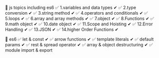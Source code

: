 🎁 js topics including es6 
✅ 1.variables and data types ✔ 
✅ 2.type conversion ✔ 
✅ 3.string method ✔ 
✅ 4.operators and conditionals ✔ 
✅ 5.loops ✔ 
✅ 6.array and array methods ✔ 
✅ 7.object ✔ 
✅ 8.Functions ✔ 
✅ 9.math object ✔ 
✅ 10.date object ✔ 
✅ 11.Scope and Hoisting ✔ 
✅ 12.Error Handling ✔ 
✅ 13.JSON ✔ 
✅ 14.higher Order Functions ✔

🎁 es6 
✅ let & const ✔ 
✅ arrow functions ✔ 
✅ template literals ✔ 
✅ default params ✔ 
✅ rest & spread operator ✔ 
✅ array & object destructuring ✔ 
✅ module import & export
